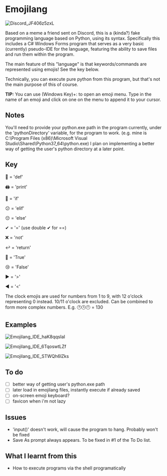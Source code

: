 # Emojilang

![Discord_JF406z5zxL](https://user-images.githubusercontent.com/58154576/170095921-3d5528b3-9732-4d0b-b566-1e90332d3992.png)

Based on a meme a friend sent on Discord, this is a (kinda?) fake programming language based on Python, using its syntax. Specifically this includes a C# Windows Forms program that serves as a very basic (currently) pseudo-IDE for the language, featuring the ability to save files and run them within the program. 

The main feature of this "language" is that keywords/commands are represented using emojis! See the key below.

Technically, you can execute pure python from this program, but that's not the main purpose of this of course.

**TIP:** You can use (Windows Key)+: to open an emoji menu. Type in the name of an emoji and click on one on the menu to append it to your cursor.

## Notes
You'll need to provide your python.exe path in the program currently, under the 'pythonDirectory' variable, for the program to work. (e.g. mine is C:\\Program Files (x86)\\Microsoft Visual Studio\\Shared\\Python37_64\\python.exe) I plan on implementing a better way of getting the user's python directory at a later point.

## Key
🏁 = 'def'

🖨 = 'print'

🤔 = 'if'

😕 = 'elif'

😔 = 'else'

✔ = '=' (use double ✔ for ==)

❌ = 'not'

↩ = 'return'

🙂 = 'True'

😢 = 'False'

▶ = '>'

◀ = '<'

The clock emojis are used for numbers from 1 to 9, with 12 o'clock representing 0 instead. 10/11 o'clock are excluded. Can be combined to form more complex numbers. E.g. 🕐🕒🕛 = 130

## Examples
![Emojilang_IDE_haK8qqsIaI](https://user-images.githubusercontent.com/58154576/170095943-044dabd0-f04d-4ca9-8bd4-0ea8173b63c4.png)

![Emojilang_IDE_6TqoswtLZf](https://user-images.githubusercontent.com/58154576/170095950-4855629c-b99d-487d-9346-fc39a2b8f738.png)

![Emojilang_IDE_STWQh6lZks](https://user-images.githubusercontent.com/58154576/170095959-06a37655-c3db-46f0-b2b4-f200942289c0.png)

## To do
- [ ] better way of getting user's python.exe path
- [ ] later load in emojilang files, instantly execute if already saved
- [ ] on-screen emoji keyboard?
- [ ] favicon when i'm not lazy

## Issues
- 'input()' doesn't work, will cause the program to hang. Probably won't be fixed
- Save As prompt always appears. To be fixed in #1 of the To Do list.

## What I learnt from this
- How to execute programs via the shell programatically